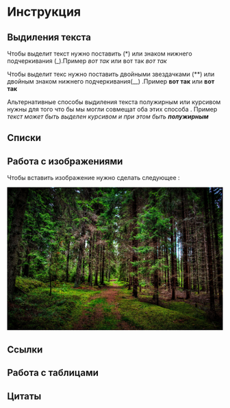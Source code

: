 # Инструкция

## Выдиления текста 

Чтобы выделит текст нужно поставить (*) или знаком нижнего подчеркивания (_).Пример
*вот так* или вот так _вот так_

Чтобы выделит текс нужно поставить двойными звездачками (**) или двойным знаком нижнего подчеркивания(__) .Пример **вот так** или __вот так__ 

Альтернативные способы выдиления текста полужирным или курсивом нужны для того что бы мы могли совмещат оба этих способа . Пример 
_текст может быть выделен курсивом и при этом быть **полужирным**_





## Списки

## Работа с изображениями

Чтобы вставить изображение нужно сделать следующее :

![or](or.jpg)

## Ссылки

## Работа с таблицами

## Цитаты
